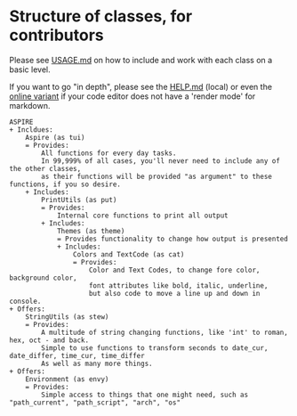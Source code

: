 Structure of classes, for contributors
======================================

Please see [USAGE.md](./USAGE.md) on how to include and work with each class on a basic level.

If you want to go "in depth", please see the [HELP.md](./HELP.md) (local) or even the [online variant](https://www.github.com/sri-arjuna/ASPIRE/docs/HELP.md) if your code editor does not have a 'render mode' for markdown. 

```
ASPIRE
+ Incldues: 
	Aspire (as tui)
	= Provides:
		All functions for every day tasks.
		In 99,999% of all cases, you'll never need to include any of the other classes, 
		as their functions will be provided "as argument" to these functions, if you so desire.
	+ Includes:
		PrintUtils (as put)
		= Provides:
			Internal core functions to print all output
		+ Includes:
			Themes (as theme)
			= Provides functionality to change how output is presented
			+ Includes:
				Colors and TextCode (as cat)
				= Provides:
					Color and Text Codes, to change fore color, background color, 
					font attributes like bold, italic, underline,
					but also code to move a line up and down in console.
+ Offers:   
	StringUtils (as stew)
	= Provides:
		A multitude of string changing functions, like 'int' to roman, hex, oct - and back.
		Simple to use functions to transform seconds to date_cur, date_differ, time_cur, time_differ
		As well as many more things.
+ Offers:
	Environment (as envy)
	= Provides:
		Simple access to things that one might need, such as "path_current", "path_script", "arch", "os" 
```
